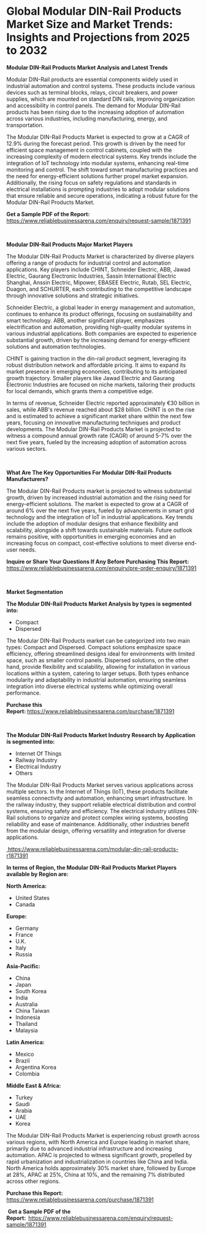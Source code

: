 <p><h1>Global Modular DIN-Rail Products Market Size and Market Trends: Insights and Projections from 2025 to 2032</h1></p><p><strong>Modular DIN-Rail Products Market Analysis and Latest Trends</strong></p>
<p><p>Modular DIN-Rail products are essential components widely used in industrial automation and control systems. These products include various devices such as terminal blocks, relays, circuit breakers, and power supplies, which are mounted on standard DIN rails, improving organization and accessibility in control panels. The demand for Modular DIN-Rail products has been rising due to the increasing adoption of automation across various industries, including manufacturing, energy, and transportation.</p><p>The Modular DIN-Rail Products Market is expected to grow at a CAGR of 12.9% during the forecast period. This growth is driven by the need for efficient space management in control cabinets, coupled with the increasing complexity of modern electrical systems. Key trends include the integration of IoT technology into modular systems, enhancing real-time monitoring and control. The shift toward smart manufacturing practices and the need for energy-efficient solutions further propel market expansion. Additionally, the rising focus on safety regulations and standards in electrical installations is prompting industries to adopt modular solutions that ensure reliable and secure operations, indicating a robust future for the Modular DIN-Rail Products Market.</p></p>
<p><strong>Get a Sample PDF of the Report:&nbsp;</strong> <a href="https://www.reliablebusinessarena.com/enquiry/request-sample/1871391?utm_campaign=1871&utm_medium=2&utm_source=Github&utm_content=ia&utm_term=12042025&utm_id=modular-din-rail-products">https://www.reliablebusinessarena.com/enquiry/request-sample/1871391</a></p>
<p>&nbsp;</p>
<p><strong>Modular DIN-Rail Products Major Market Players</strong></p>
<p><p>The Modular DIN-Rail Products Market is characterized by diverse players offering a range of products for industrial control and automation applications. Key players include CHINT, Schneider Electric, ABB, Jawad Electric, Gaurang Electronic Industries, Sassin International Electric Shanghai, Anssin Electric, Mipower, EBASEE Electric, Rutab, SEL Electric, Duagon, and SCHURTER, each contributing to the competitive landscape through innovative solutions and strategic initiatives.</p><p>Schneider Electric, a global leader in energy management and automation, continues to enhance its product offerings, focusing on sustainability and smart technology. ABB, another significant player, emphasizes electrification and automation, providing high-quality modular systems in various industrial applications. Both companies are expected to experience substantial growth, driven by the increasing demand for energy-efficient solutions and automation technologies.</p><p>CHINT is gaining traction in the din-rail product segment, leveraging its robust distribution network and affordable pricing. It aims to expand its market presence in emerging economies, contributing to its anticipated growth trajectory. Smaller players like Jawad Electric and Gaurang Electronic Industries are focused on niche markets, tailoring their products for local demands, which grants them a competitive edge.</p><p>In terms of revenue, Schneider Electric reported approximately €30 billion in sales, while ABB's revenue reached about $28 billion. CHINT is on the rise and is estimated to achieve a significant market share within the next few years, focusing on innovative manufacturing techniques and product developments. The Modular DIN-Rail Products Market is projected to witness a compound annual growth rate (CAGR) of around 5-7% over the next five years, fueled by the increasing adoption of automation across various sectors.</p></p>
<p>&nbsp;</p>
<p><strong>What Are The Key Opportunities For Modular DIN-Rail Products Manufacturers?</strong></p>
<p><p>The Modular DIN-Rail Products market is projected to witness substantial growth, driven by increased industrial automation and the rising need for energy-efficient solutions. The market is expected to grow at a CAGR of around 6% over the next five years, fueled by advancements in smart grid technology and the integration of IoT in industrial applications. Key trends include the adoption of modular designs that enhance flexibility and scalability, alongside a shift towards sustainable materials. Future outlook remains positive, with opportunities in emerging economies and an increasing focus on compact, cost-effective solutions to meet diverse end-user needs.</p></p>
<p><strong>Inquire or Share Your Questions If Any Before Purchasing This Report:</strong> <a href="https://www.reliablebusinessarena.com/enquiry/pre-order-enquiry/1871391?utm_campaign=1871&utm_medium=2&utm_source=Github&utm_content=ia&utm_term=12042025&utm_id=modular-din-rail-products">https://www.reliablebusinessarena.com/enquiry/pre-order-enquiry/1871391</a></p>
<p>&nbsp;</p>
<p><strong>Market Segmentation</strong></p>
<p><strong>The Modular DIN-Rail Products Market Analysis by types is segmented into:</strong></p>
<p><ul><li>Compact</li><li>Dispersed</li></ul></p>
<p><p>The Modular DIN-Rail Products market can be categorized into two main types: Compact and Dispersed. Compact solutions emphasize space efficiency, offering streamlined designs ideal for environments with limited space, such as smaller control panels. Dispersed solutions, on the other hand, provide flexibility and scalability, allowing for installation in various locations within a system, catering to larger setups. Both types enhance modularity and adaptability in industrial automation, ensuring seamless integration into diverse electrical systems while optimizing overall performance.</p></p>
<p><strong>Purchase this Report:&nbsp;</strong><a href="https://www.reliablebusinessarena.com/purchase/1871391?utm_campaign=1871&utm_medium=2&utm_source=Github&utm_content=ia&utm_term=12042025&utm_id=modular-din-rail-products">https://www.reliablebusinessarena.com/purchase/1871391</a></p>
<p>&nbsp;</p>
<p><strong>The Modular DIN-Rail Products Market Industry Research by Application is segmented into:</strong></p>
<p><ul><li>Internet Of Things</li><li>Railway Industry</li><li>Electrical Industry</li><li>Others</li></ul></p>
<p><p>The Modular DIN-Rail Products Market serves various applications across multiple sectors. In the Internet of Things (IoT), these products facilitate seamless connectivity and automation, enhancing smart infrastructure. In the railway industry, they support reliable electrical distribution and control systems, ensuring safety and efficiency. The electrical industry utilizes DIN-Rail solutions to organize and protect complex wiring systems, boosting reliability and ease of maintenance. Additionally, other industries benefit from the modular design, offering versatility and integration for diverse applications.</p></p>
<p><a href="https://www.reliablebusinessarena.com/modular-din-rail-products-r1871391?utm_campaign=1871&utm_medium=2&utm_source=Github&utm_content=ia&utm_term=12042025&utm_id=modular-din-rail-products">&nbsp;https://www.reliablebusinessarena.com/modular-din-rail-products-r1871391</a></p>
<p><strong>In terms of Region, the Modular DIN-Rail Products Market Players available by Region are:</strong></p>
<p>
    <p> <strong> North America: </strong>
        <ul>
            <li>United States</li>
            <li>Canada</li>
        </ul>
        </p> 
    <p> <strong> Europe: </strong>
        <ul>
            <li>Germany</li>
            <li>France</li>
            <li>U.K.</li>
            <li>Italy</li>
            <li>Russia</li>
        </ul>
        </p> 
    <p> <strong> Asia-Pacific: </strong>
        <ul>
            <li>China</li>
            <li>Japan</li>
            <li>South Korea</li>
            <li>India</li>
            <li>Australia</li>
            <li>China Taiwan</li>
            <li>Indonesia</li>
            <li>Thailand</li>
            <li>Malaysia</li>
        </ul>
        </p> 
    <p> <strong> Latin America: </strong>
        <ul>
            <li>Mexico</li>
            <li>Brazil</li>
            <li>Argentina Korea</li>
            <li>Colombia</li>
        </ul>
        </p> 
    <p> <strong> Middle East & Africa: </strong>
        <ul>
            <li>Turkey</li>
            <li>Saudi</li>
            <li>Arabia</li>
            <li>UAE</li>
            <li>Korea</li>
        </ul>
    </p>
    </p>
<p><p>The Modular DIN-Rail Products Market is experiencing robust growth across various regions, with North America and Europe leading in market share, primarily due to advanced industrial infrastructure and increasing automation. APAC is projected to witness significant growth, propelled by rapid urbanization and industrialization in countries like China and India. North America holds approximately 30% market share, followed by Europe at 28%, APAC at 25%, China at 10%, and the remaining 7% distributed across other regions.</p></p>
<p><strong>Purchase this Report: </strong><a href="https://www.reliablebusinessarena.com/purchase/1871391?utm_campaign=1871&utm_medium=2&utm_source=Github&utm_content=ia&utm_term=12042025&utm_id=modular-din-rail-products">https://www.reliablebusinessarena.com/purchase/1871391</a></p>
<p>&nbsp;<strong>Get a Sample PDF of the Report:&nbsp;&nbsp;</strong><a href="https://www.reliablebusinessarena.com/enquiry/request-sample/1871391?utm_campaign=1871&utm_medium=2&utm_source=Github&utm_content=ia&utm_term=12042025&utm_id=modular-din-rail-products">https://www.reliablebusinessarena.com/enquiry/request-sample/1871391</a></p>
<p><strong></strong></p>
<p><p></p><p></p><p></p></p>